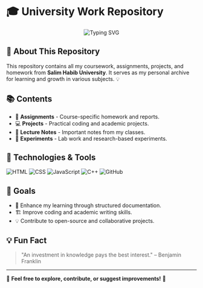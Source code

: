 # 🎓 University Work Repository

<p align="center">
  <img src="https://readme-typing-svg.herokuapp.com?font=Fira+Code&size=22&pause=1000&color=F75C7E&width=500&lines=Welcome+to+my+University+Work+Repo!;Here+you'll+find+all+my+assignments,+projects,+and+notes." alt="Typing SVG" />
</p>

## 📌 About This Repository
This repository contains all my coursework, assignments, projects, and homework from **Salim Habib University**. It serves as my personal archive for learning and growth in various subjects. 💡

## 📚 Contents
- 📝 **Assignments** - Course-specific homework and reports.
- 💻 **Projects** - Practical coding and academic projects.
- 📜 **Lecture Notes** - Important notes from my classes.
- 🧪 **Experiments** - Lab work and research-based experiments.

## 🚀 Technologies & Tools

![HTML](https://img.shields.io/badge/HTML5-%23E34F26.svg?style=for-the-badge&logo=html5&logoColor=white)
![CSS](https://img.shields.io/badge/CSS3-%231572B6.svg?style=for-the-badge&logo=css3&logoColor=white)
![JavaScript](https://img.shields.io/badge/JavaScript-%23F7DF1E.svg?style=for-the-badge&logo=javascript&logoColor=black)
![C++](https://img.shields.io/badge/C%2B%2B-%2300599C.svg?style=for-the-badge&logo=c%2B%2B&logoColor=white)
![GitHub](https://img.shields.io/badge/GitHub-%23181717.svg?style=for-the-badge&logo=github&logoColor=white)

## 🎯 Goals
- 📖 Enhance my learning through structured documentation.
- 🏗️ Improve coding and academic writing skills.
- 💡 Contribute to open-source and collaborative projects.

## 💡 Fun Fact
> "An investment in knowledge pays the best interest." – Benjamin Franklin

---
📌 **Feel free to explore, contribute, or suggest improvements!** 🚀
